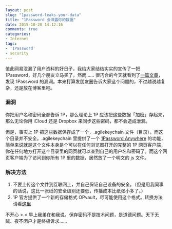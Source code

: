 ```yaml
---
layout: post
slug: "1password-leaks-your-data"
title: "1Password 会泄露你的数据"
date: 2015-10-20 14:12:16
comments: true
categories:
- Internet
tags:
- '1Password'
- security
---
```


值此网易泄漏了用户资料的好日子，我给大家结结实实的宣传了一把 1Password，好几个朋友立马买了。然而…… 很巧合的今天就看到了[一篇文章](http://myers.io/2015/10/22/1password-leaks-your-data/)，发现 1Password 的漏洞。本来打算发朋友圈告诉大家这个问题的，不过越说越复杂，还是放在博客里吧。

### 漏洞

你把用户名和密码全都告诉 1P，那么理论上 1P 应该把这些数据「加密」存起来，那么无论你用 iCloud 还是 Dropbox 来同步这些密码，都不会造成泄漏。

但是，事实上 1P 把这些数据保存成了一个，.agilekeychain 文件（目录），而这个目录并不安全。.agilekeychain 里提供了一个 [1Password Anywhere](https://support.1password.com/guides/mac/1passwordanywhere.html) 的功能，简单来说就是这个文件本身是个可以在任何浏览器打开的完整的 1P 网页客户端，你在任何地方打开这个目录里的网页就可以查到自己的用户名和密码了。而这个网页客户端为了访问到你所有 1P 里的数据，居然放了一个明文的 js 文件。

### 解决方法

1. 不要上传这个文件到互联网上，并自己保证自己设备的安全。（但是用我同事的话说，这比一张纸的安全级别还要低，传播成本比纸张小多了。）
2. 1P 官方提供了一个新的存储格式 OPvault，尽可能使用这个格式。转换方法请看[这里](https://discussions.agilebits.com/discussion/39875/getting-your-data-into-the-opvault-format)

不开心 >.< 早上我弟在和我说，保存密码不是技术问题，是道德问题。天下无贼、夜不闭户才是终极诉求……

